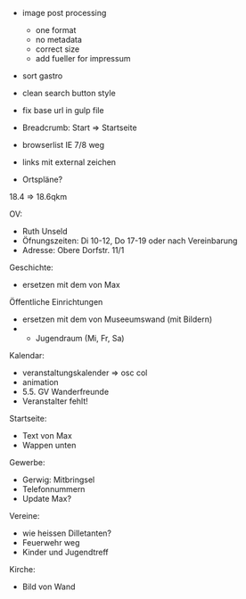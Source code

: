 - image post processing
  - one format
  - no metadata
  - correct size
  - add fueller for impressum

- sort gastro
- clean search button style
- fix base url in gulp file
- Breadcrumb: Start => Startseite
- browserlist IE 7/8 weg
- links mit external zeichen
- Ortspläne?

18.4 => 18.6qkm

OV:
- Ruth Unseld
- Öfnungszeiten: Di 10-12, Do 17-19 oder nach Vereinbarung
- Adresse: Obere Dorfstr. 11/1

Geschichte:
- ersetzen mit dem von Max

Öffentliche Einrichtungen
- ersetzen mit dem von Museeumswand (mit Bildern)
- + Jugendraum (Mi, Fr, Sa)

Kalendar:
- veranstaltungskalender => osc col
- animation
- 5.5. GV Wanderfreunde
- Veranstalter fehlt!

Startseite:
- Text von Max
- Wappen unten

Gewerbe:
- Gerwig: Mitbringsel
- Telefonnummern
- Update Max?

Vereine:
- wie heissen Dilletanten?
- Feuerwehr weg
- Kinder und Jugendtreff

Kirche:
- Bild von Wand